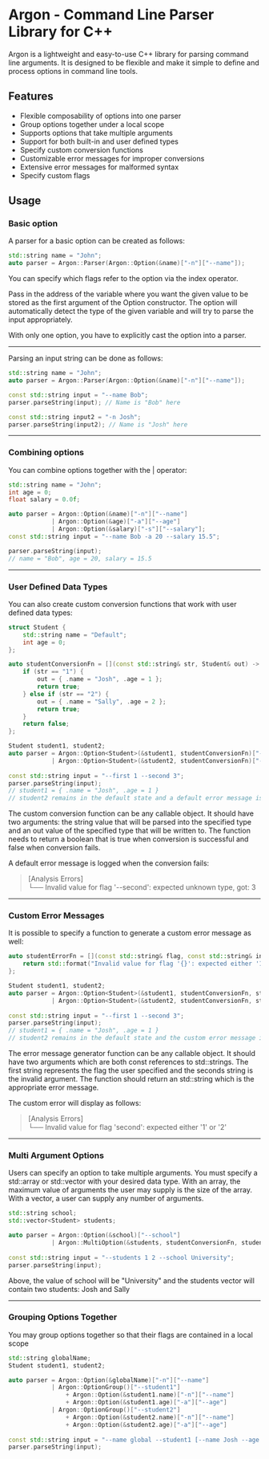 # Argon - Command Line Parser Library for C++

Argon is a lightweight and easy-to-use C++ library for parsing command line arguments. It is designed to be flexible and
make it simple to define and process options in command line tools.

## Features

- Flexible composability of options into one parser
- Group options together under a local scope
- Supports options that take multiple arguments
- Support for both built-in and user defined types
- Specify custom conversion functions
- Customizable error messages for improper conversions
- Extensive error messages for malformed syntax 
- Specify custom flags

## Usage

### Basic option

A parser for a basic option can be created as follows:
```c++
std::string name = "John";
auto parser = Argon::Parser(Argon::Option(&name)["-n"]["--name"]);
```
You can specify which flags refer to the option via the index operator. 

Pass in the address of the variable where you want the given value to be stored as the first argument of the Option constructor.
The option will automatically detect the type of the given variable and will try to parse the input appropriately.

With only one option, you have to explicitly cast the option into a parser.

---

Parsing an input string can be done as follows:
```c++
std::string name = "John";
auto parser = Argon::Parser(Argon::Option(&name)["-n"]["--name"]);

const std::string input = "--name Bob";
parser.parseString(input); // Name is "Bob" here

const std::string input2 = "-n Josh";
parser.parseString(input2); // Name is "Josh" here
```

---

### Combining options

You can combine options together with the | operator:
```c++
std::string name = "John";
int age = 0;
float salary = 0.0f;

auto parser = Argon::Option(&name)["-n"]["--name"]
            | Argon::Option(&age)["-a"]["--age"]
            | Argon::Option(&salary)["-s"]["--salary"];
const std::string input = "--name Bob -a 20 --salary 15.5";

parser.parseString(input);
// name = "Bob", age = 20, salary = 15.5
```

---

### User Defined Data Types

You can also create custom conversion functions that work with user defined data types:
```c++
struct Student {
    std::string name = "Default";
    int age = 0;
};

auto studentConversionFn = [](const std::string& str, Student& out) -> bool {
    if (str == "1") { 
        out = { .name = "Josh", .age = 1 };
        return true;
    } else if (str == "2") { 
        out = { .name = "Sally", .age = 2 };
        return true;
    } 
    return false;
};

Student student1, student2;
auto parser = Argon::Option<Student>(&student1, studentConversionFn)["--first"]
            | Argon::Option<Student>(&student2, studentConversionFn)["--second"];
            
const std::string input = "--first 1 --second 3";
parser.parseString(input);
// student1 = { .name = "Josh", .age = 1 }
// student2 remains in the default state and a default error message is logged
```
The custom conversion function can be any callable object. It should have two arguments: the string value that will be
parsed into the specified type and an out value of the specified type that will be written to. The function needs to
return a boolean that is true when conversion is successful and false when conversion fails.

A default error message is logged when the conversion fails:

> [Analysis Errors]<br>
> └── Invalid value for flag '--second': expected unknown type, got: 3

---

### Custom Error Messages

It is possible to specify a function to generate a custom error message as well:
```c++
auto studentErrorFn = [](const std::string& flag, const std::string& invalidArg) -> std::string {
    return std::format("Invalid value for flag '{}': expected either '1' or '2', got '{}'", flag, invalidArg);
};

Student student1, student2;
auto parser = Argon::Option<Student>(&student1, studentConversionFn, studentErrorFn)["--first"]
            | Argon::Option<Student>(&student2, studentConversionFn, studentErrorFn)["--second"];
            
const std::string input = "--first 1 --second 3";
parser.parseString(input);
// student1 = { .name = "Josh", .age = 1 }
// student2 remains in the default state and the custom error message is logged
```

The error message generator function can be any callable object. It should have two arguments which are both const 
references to std::strings. The first string represents the flag the user specified and the seconds string is the invalid
argument. The function should return an std::string which is the appropriate error message.

The custom error will display as follows:
> [Analysis Errors]<br>
> └── Invalid value for flag 'second': expected either '1' or '2'

---

### Multi Argument Options

Users can specify an option to take multiple arguments. You must specify a std::array or std::vector with your desired
data type. With an array, the maximum value of arguments the user may supply is the size of the array. With a vector,
a user can supply any number of arguments.

```c++
std::string school;
std::vector<Student> students;

auto parser = Argon::Option(&school)["--school"]
            | Argon::MultiOption(&students, studentConversionFn, studentErrorFn)["--students"];
            
const std::string input = "--students 1 2 --school University";
parser.parseString(input);
```
Above, the value of school will be "University" and the students vector will contain two students: Josh and Sally

---

### Grouping Options Together

You may group options together so that their flags are contained in a local scope

```c++
std::string globalName;
Student student1, student2;

auto parser = Argon::Option(&globalName)["-n"]["--name"]
            | Argon::OptionGroup()["--student1"]
                + Argon::Option(&student1.name)["-n"]["--name"]
                + Argon::Option(&student1.age)["-a"]["--age"]
            | Argon::OptionGroup()["--student2"]
                + Argon::Option(&student2.name)["-n"]["--name"]
                + Argon::Option(&student2.age)["-a"]["--age"]
                
const std::string input = "--name global --student1 [--name Josh --age 1] --student2 [--name Sally --age 2]"
parser.parseString(input);
```